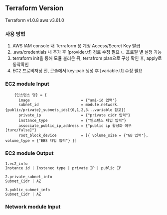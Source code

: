 ## Terraform Version ## 
Terraform v1.0.8
aws v3.61.0
### 사용 방법
1. AWS IAM console 내 Terraform 용 계정 Access/Secret Key 발급
2. .aws/credentials 내 추가 후 [provider.tf] 경로 수정 필요
ㄴ 프로필 별 설정 가능
3. terraform init을 통해 모듈 불러온 뒤, terrafrom plan으로 구성 확인 후, apply로 동작확인
4. EC2 프로비저닝 전, 콘솔에서 key-pair 생성 후 [variable.tf] 수정 필요

### EC2 module Input
```
    {인스턴스 명} = {
      image                       = {"ami-id 입력"}
      subnet_id                   = module.network.{public/private}_subnets_ids[{0,1,2,3...variable 참고}]
      private_ip                  = {"private cidr 입력"}
      instance_type               = {"인스턴스 타입 입력"}
      associate_public_ip_address = {"public ip 활성화 여부 [ture/false]"}
      root_block_device           = [{ volume_size = {"GB 입력"}, volume_type = {"EBS 타입 입력"} }]
```
### EC2 module Output
```
1.ec2_info
Instance id | Instanec type | private IP | public IP

2.private_subnet_info
Subnet_Cidr | AZ

3.public_subnet_info
Subnet_Cidr | AZ
```
### Network module Input

